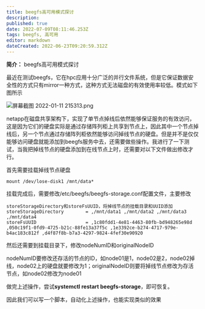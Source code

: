 ```yaml
---
title: beegfs高可用模式探讨
description: 
published: true
date: 2022-07-09T08:11:46.253Z
tags: beegfs, 高可用
editor: markdown
dateCreated: 2022-06-23T09:20:59.312Z
---
```


**简介：** beegfs高可用模式探讨

最近在测试beegfs，它在hpc应用十分广泛的并行文件系统，但是它保证数据安全性的方式只有mirror一种方式，这种方式无法磁盘的有效使用率较低。模式如下图所示

![屏幕截图 2022-01-11 215313.png](https://ucc.alicdn.com/pic/developer-ecology/c40b785e921043109b43170cc361d5d0.png "屏幕截图 2022-01-11 215313.png")

netapp在磁盘共享架构下，实现了单节点掉线后依然能够保证服务的有效访问，这是因为它们的硬盘实际是通过存储阵列柜上共享到节点上，因此其中一个节点掉线后，另一个节点通过存储阵列柜依然能够访问掉线节点的硬盘。但是并不是仅仅能够访问硬盘就能添加到beegfs服务中去，还需要做些操作。我进行了一下测试，当我把掉线节点的硬盘添加到在线节点上时，还需要对以下文件做出修改才行。

首先需要挂载掉线节点硬盘

```
mount /dev/lose-disk1 /mnt/data*
```

挂载完成后，需要修改/etc/beegfs/beegfs-storage.conf配置文件，主要修改

```
storeStorageDirectory和storeFsUUID，将掉线节点的挂载目录和UUID添加
storeStorageDirectory        = ,/mnt/data1 ,/mnt/data2 ,/mnt/data3 ,/mnt/data4
storeFsUUID                  = ,1c80fdd1-4e81-4463-80fb-bd948265e98d  ,050c19f1-0fd9-4725-b21c-88fe13a37f5c ,1e3392ce-b274-4717-979e-b4ac183c812f ,d4f87f8b-b7a3-4297-9824-4fef30e90920
```

然后还需要到挂载目录下，修改nodeNumID和originalNodeID

nodeNumID要修改还存活的节点的ID，如node01是1，node02是2，node02掉线，node02上的硬盘就要修改为1；originalNodeID则要将掉线节点修改为存活节点，如node02修改为node01

做完上述操作，尝试**systemctl restart beegfs-storage**，即可恢复。

因此我们可以写一个脚本，自动化上述操作，也能实现类似的效果


